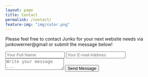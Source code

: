 ```yaml
---
layout: page
title: Contact
permalink: /contact/
feature-img: "img/color.png"
---
```

Please feel free to contact Junko for your next website needs via junkowerner@gmail or submit the message below!

<form action="https://getsimpleform.com/messages?form_api_token=77c0b931667ad27ed5797c9176602b14" method="post">
  <!-- the redirect_to is optional, the form will redirect to the referrer on submission -->
  <input type='hidden' name='redirect_to' value='https://junkodesu.github.io/junko-portfolio/thank-you/' />
  <input type='text' name='name' placeholder='Your Full Name' />
  <input type='email' name='email' placeholder='Your E-mail Address' />
  <textarea name='message' placeholder='Write your message ...'></textarea>
  <input type='submit' value='Send Message' />
</form>

<script>
  (function(i,s,o,g,r,a,m){i['GoogleAnalyticsObject']=r;i[r]=i[r]||function(){
  (i[r].q=i[r].q||[]).push(arguments)},i[r].l=1*new Date();a=s.createElement(o),
  m=s.getElementsByTagName(o)[0];a.async=1;a.src=g;m.parentNode.insertBefore(a,m)
  })(window,document,'script','//www.google-analytics.com/analytics.js','ga');

  ga('create', 'UA-69982922-1', 'auto');
  ga('send', 'pageview');

</script>